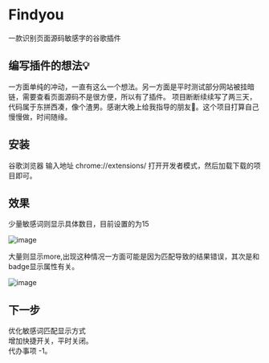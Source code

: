 # Findyou
一款识别页面源码敏感字的谷歌插件
## 编写插件的想法💡
一方面单纯的冲动，一直有这么一个想法。另一方面是平时测试部分网站被挂暗链，需要查看页面源码不是很方便，所以有了插件。
项目断断续续写了两三天，代码属于东拼西凑，像个渣男。感谢大晚上给我指导的朋友👬。这个项目打算自己慢慢做，时间随缘。
## 安装
谷歌浏览器 输入地址 chrome://extensions/
打开开发者模式，然后加载下载的项目即可。
## 效果
少量敏感词则显示具体数目，目前设置的为15

![image](https://github.com/upkn/Findyou/blob/master/test.jpg)

大量则显示more,出现这种情况一方面可能是因为匹配导致的结果错误，其次是和badge显示属性有关。

![image](https://github.com/upkn/Findyou/blob/master/test1.jpg)

## 下一步
优化敏感词匹配显示方式<br>
增加快捷开关，平时关闭。<br>
代办事项 -1。
